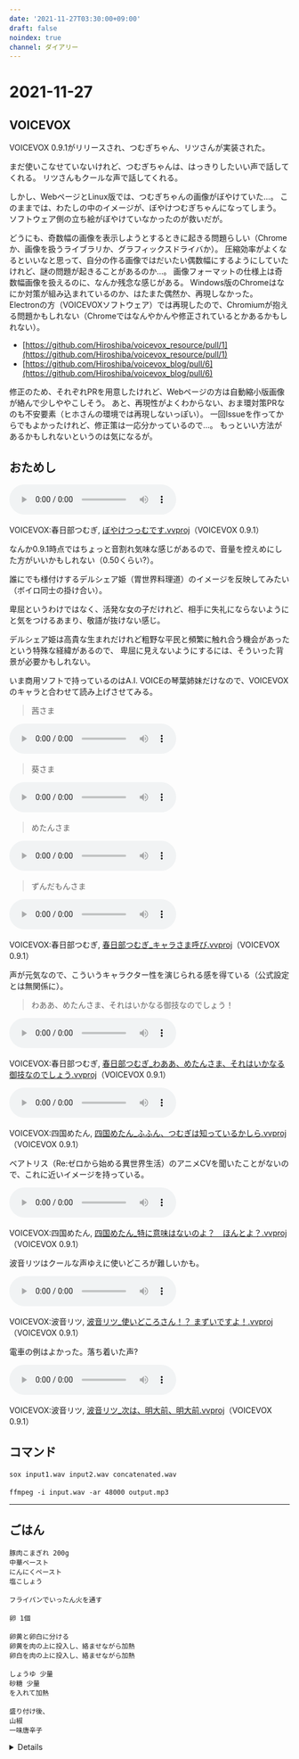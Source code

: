 ```yaml
---
date: '2021-11-27T03:30:00+09:00'
draft: false
noindex: true
channel: ダイアリー
---
```

# 2021-11-27

## VOICEVOX

VOICEVOX 0.9.1がリリースされ、つむぎちゃん、リツさんが実装された。

まだ使いこなせていないけれど、つむぎちゃんは、はっきりしたいい声で話してくれる。
リツさんもクールな声で話してくれる。

しかし、WebページとLinux版では、つむぎちゃんの画像がぼやけていた...。
このままでは、わたしの中のイメージが、ぼやけつむぎちゃんになってしまう。
ソフトウェア側の立ち絵がぼやけていなかったのが救いだが。

どうにも、奇数幅の画像を表示しようとするときに起きる問題らしい（Chromeか、画像を扱うライブラリか、グラフィックスドライバか）。
圧縮効率がよくなるといいなと思って、自分の作る画像ではだいたい偶数幅にするようにしていたけれど、謎の問題が起きることがあるのか...。
画像フォーマットの仕様上は奇数幅画像を扱えるのに、なんか残念な感じがある。
Windows版のChromeはなにか対策が組み込まれているのか、はたまた偶然か、再現しなかった。
Electronの方（VOICEVOXソフトウェア）では再現したので、Chromiumが抱える問題かもしれない（Chromeではなんやかんや修正されているとかあるかもしれない）。

- [https://github.com/Hiroshiba/voicevox_resource/pull/1](https://github.com/Hiroshiba/voicevox_resource/pull/1)
- [https://github.com/Hiroshiba/voicevox_blog/pull/6](https://github.com/Hiroshiba/voicevox_blog/pull/6)

修正のため、それぞれPRを用意したけれど、Webページの方は自動縮小版画像が絡んで少しややこしそう。
あと、再現性がよくわからない、おま環対策PRなのも不安要素（ヒホさんの環境では再現しないっぽい）。
一回Issueを作ってからでもよかったけれど、修正策は一応分かっているので...。
もっといい方法があるかもしれないというのは気になるが。

## おためし

<audio src="assets/ぼやけつっむです.mp3" controls></audio>

VOICEVOX:春日部つむぎ, <a href="assets/ぼやけつっむです.vvproj" download>ぼやけつっむです.vvproj</a>（VOICEVOX 0.9.1）

なんか0.9.1時点ではちょっと音割れ気味な感じがあるので、音量を控えめにした方がいいかもしれない（0.50くらい?）。

誰にでも様付けするデルシェア姫（胃世界料理道）のイメージを反映してみたい（ボイロ同士の掛け合い）。

卑屈というわけではなく、活発な女の子だけれど、相手に失礼にならないようにと気をつけるあまり、敬語が抜けない感じ。

デルシェア姫は高貴な生まれだけれど粗野な平民と頻繁に触れ合う機会があったという特殊な経緯があるので、
卑屈に見えないようにするには、そういった背景が必要かもしれない。

いま商用ソフトで持っているのはA.I. VOICEの琴葉姉妹だけなので、VOICEVOXのキャラと合わせて読み上げさせてみる。

> 茜さま

<audio src="assets/茜さま.mp3" controls></audio>

> 葵さま

<audio src="assets/葵さま.mp3" controls></audio>

> めたんさま

<audio src="assets/めたんさま.mp3" controls></audio>

> ずんだもんさま

<audio src="assets/ずんだもんさま.mp3" controls></audio>

VOICEVOX:春日部つむぎ, <a href="assets/春日部つむぎ_キャラさま呼び.vvproj" download>春日部つむぎ_キャラさま呼び.vvproj</a>（VOICEVOX 0.9.1）

声が元気なので、こういうキャラクター性を演じられる感を得ている（公式設定とは無関係に）。

> わああ、めたんさま、それはいかなる御技なのでしょう！

<audio src="assets/わああ、めたんさま、それはいかなる御技なのでしょう.mp3" controls></audio>

VOICEVOX:春日部つむぎ, <a href="assets/春日部つむぎ_わああ、めたんさま、それはいかなる御技なのでしょう.vvproj" download>春日部つむぎ_わああ、めたんさま、それはいかなる御技なのでしょう.vvproj</a>（VOICEVOX 0.9.1）

<audio src="assets/ふふん、つむぎは知っているかしら.mp3" controls></audio>

VOICEVOX:四国めたん, <a href="assets/四国めたん_ふふん、つむぎは知っているかしら.vvproj" download>四国めたん_ふふん、つむぎは知っているかしら.vvproj</a>（VOICEVOX 0.9.1）

ベアトリス（Re:ゼロから始める異世界生活）のアニメCVを聞いたことがないので、これに近いイメージを持っている。

<audio src="assets/四国めたん_特に意味はないのよ？　ほんとよ？.mp3" controls></audio>

VOICEVOX:四国めたん, <a href="assets/四国めたん_特に意味はないのよ？　ほんとよ？.vvproj" download>四国めたん_特に意味はないのよ？　ほんとよ？.vvproj</a>（VOICEVOX 0.9.1）

波音リツはクールな声ゆえに使いどころが難しいかも。

<audio src="assets/波音リツ_使いどころさん！？ まずいですよ！.mp3" controls></audio>

VOICEVOX:波音リツ, <a href="assets/波音リツ_使いどころさん！？ まずいですよ！.vvproj" download>波音リツ_使いどころさん！？ まずいですよ！.vvproj</a>（VOICEVOX 0.9.1）

電車の例はよかった。落ち着いた声?

<audio src="assets/波音リツ_次は、明大前、明大前.mp3" controls></audio>

VOICEVOX:波音リツ, <a href="assets/波音リツ_次は、明大前、明大前.vvproj" download>波音リツ_次は、明大前、明大前.vvproj</a>（VOICEVOX 0.9.1）

## コマンド

```shell
sox input1.wav input2.wav concatenated.wav

ffmpeg -i input.wav -ar 48000 output.mp3
```

---

## ごはん

```plain
豚肉こまぎれ 200g
中華ペースト
にんにくペースト
塩こしょう

フライパンでいったん火を通す

卵 1個

卵黄と卵白に分ける
卵黄を肉の上に投入し、絡ませながら加熱
卵白を肉の上に投入し、絡ませながら加熱

しょうゆ 少量
砂糖 少量
を入れて加熱

盛り付け後、
山椒
一味唐辛子
```

<details>
<img src="assets/grilled_meat.jpg" alt="grilled_meat" width="100px" />
</details>
